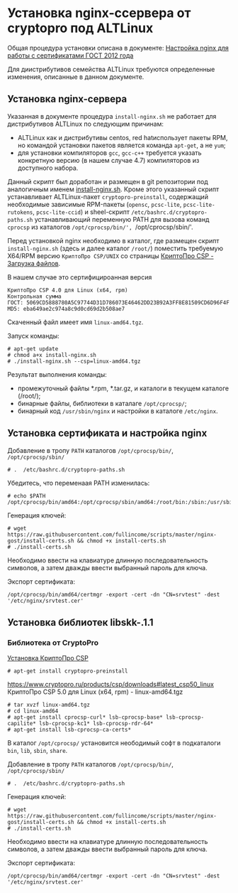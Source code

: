 # Установка nginx-ссервера от cryptopro под ALTLinux

Общая процедура установки описана в документе:
[Настройка nginx для работы с сертификатами ГОСТ 2012 года](https://www.cryptopro.ru/forum2/default.aspx?g=posts&t=12505)

Для диистрибутивов семейства ALTLinux требуются определенные изменения, описанные в данном документе.

## Установка nginx-сервера

Указанная в документе процедура `install-nginx.sh` не работает для дистрибутивов ALTLinux по следующим причинам:
- ALTLinux как и дистрибутивы centos, red hatиспользует пакеты RPM, но командой установки пакетов является команда `apt-get`, а не `yum`;
- для установки компиляторов `gcc`, `gcc-c++` требуется указать конкретную версию (в нашем случае 4.7) компиляторов из доступного набора.

Данный скрипт был доработан и размещен в git репозитории под аналогичным именем [install-nginx.sh](https://github.com/kafnevod/nginx-gost-2.0/blob/master/install-nginx.sh).
Кроме этого указанный скрипт устанавливает ALTLinux-пакет `cryptopro-preinstall`, содержащий необходимые зависимые RPM-пакеты (`opensc`, `pcsc-lite`,  `pcsc-lite-rutokens`, `pcsc-lite-ccid`) и  sheel-скрипт `/etc/bashrc.d/cryptopro-paths.sh` устанавливающий переменную PATH для вызова команд `cprocsp` из каталогов `/opt/cprocsp/bin/', `/opt/cprocsp/sbin/'.

Перед установкой nginx необходимо в каталог, где  размещен скрипт `install-nginx.sh` (здесь и далее каталог `/root/`) поместить требуемую X64/RPM версию `КриптоПро CSP/UNIX` со страницы [КриптоПро CSP - Загрузка файлов](https://www.cryptopro.ru/products/csp/downloads).

В нашем случае это сертифицироанная версия 
```
КриптоПро CSP 4.0 для Linux (x64, rpm)
Контрольная сумма
ГОСТ: 5069CD5888780A5C97744D31D786073E46462DD23B92A3FF8E81509CD6D96F4F
MD5: eba649ae2c974a8c9d0cd69d2b508ae7
```
Скаченный файл имеет имя `linux-amd64.tgz`.

Запуск команды:
```
# apt-get update 
# chmod a+x install-nginx.sh
# ./install-nginx.sh --csp=linux-amd64.tgz
```

Результат выполнения команды:
- промежуточный файлы *.rpm, *.tar.gz,  и каталоги в текущем каталоге (/root/);
- бинарные файлы, библиотеки в каталаге `/opt/cprocsp/`;
- бинарный код `/usr/sbin/nginx` и настройки в каталоге `/etc/nginx`. 


## Установка сертификата и настройка nginx



Добавление в тропу `PATH` каталогов `/opt/cprocsp/bin/`, `/opt/cprocsp/sbin/`
```
# .  /etc/bashrc.d/cryptopro-paths.sh
```
Убедитесь, что переменаая PATH изменилась:
```
# echo $PATH
/opt/cprocsp/bin/amd64:/opt/cprocsp/sbin/amd64:/root/bin:/sbin:/usr/sbin:/usr/local/sbin:/bin:/usr/bin:/usr/local/bin
```

Генерация ключей:
```
# wget https://raw.githubusercontent.com/fullincome/scripts/master/nginx-gost/install-certs.sh && chmod +x install-certs.sh
# ./install-certs.sh
```
Необходимо ввести на клавиатуре длинную последовательность символов, а затем дважды ввести выбранный пароль для ключа.

Экспорт сертификата:
```
/opt/cprocsp/bin/amd64/certmgr -export -cert -dn "CN=srvtest" -dest '/etc/nginx/srvtest.cer'
```




## Установка библиотек libskk-.1.1

### Библиотека от CryptoPro

[Установка КриптоПро CSP](https://www.altlinux.org/%D0%9A%D1%80%D0%B8%D0%BF%D1%82%D0%BE%D0%9F%D1%80%D0%BE#%D0%A3%D1%81%D1%82%D0%B0%D0%BD%D0%BE%D0%B2%D0%BA%D0%B0_%D0%9A%D1%80%D0%B8%D0%BF%D1%82%D0%BE%D0%9F%D1%80%D0%BE_CSP)
```
# apt-get install cryptopro-preinstall
```


https://www.cryptopro.ru/products/csp/downloads#latest_csp50_linux
КриптоПро CSP 5.0 для Linux (x64, rpm) - linux-amd64.tgz
```
# tar xvzf linux-amd64.tgz
# cd linux-amd64
# apt-get install cprocsp-curl* lsb-cprocsp-base* lsb-cprocsp-capilite* lsb-cprocsp-kc1* lsb-cprocsp-rdr-64*
# apt-get install lsb-cprocsp-ca-certs*
```
В каталог `/opt/cprocsp/` установится неободимый софт в подкаталоги 
`bin`,  `lib`,  `sbin`,  `share`.

Добавление в тропу `PATH` каталогов `/opt/cprocsp/bin/`, `/opt/cprocsp/sbin/`
```
# .  /etc/bashrc.d/cryptopro-paths.sh
```

Генерация ключей:
```
# wget https://raw.githubusercontent.com/fullincome/scripts/master/nginx-gost/install-certs.sh && chmod +x install-certs.sh
# ./install-certs.sh
```
Необходимо ввести на клавиатуре длинную последовательность символов, а затем дважды ввести выбранный пароль для ключа.

Экспорт сертификата:
```
/opt/cprocsp/bin/amd64/certmgr -export -cert -dn "CN=srvtest" -dest '/etc/nginx/srvtest.cer'
```

